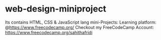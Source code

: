 # web-design-miniproject
Its contains HTML, CSS &amp; JavaScript lang mini-Projects:
Learning platform: @https://www.freecodecamp.org/
Checkout my FreeCodeCamp Account: https://www.freecodecamp.org/sahithafridi
